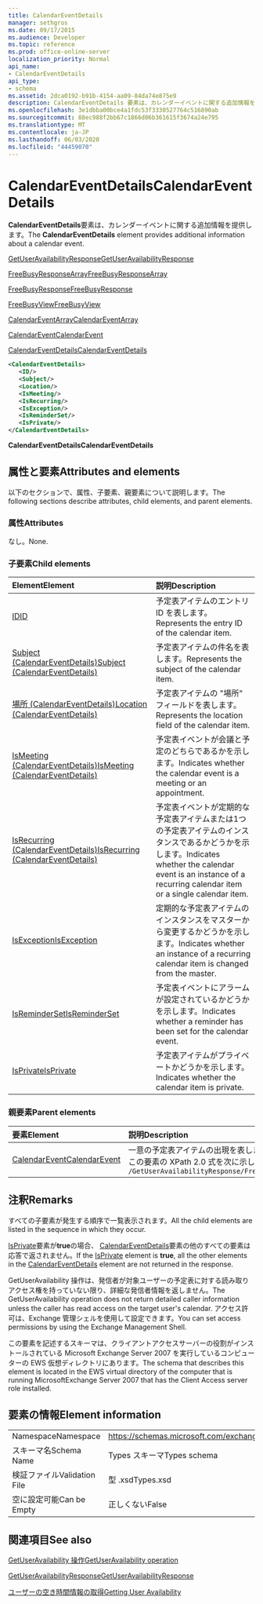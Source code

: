 ```yaml
---
title: CalendarEventDetails
manager: sethgros
ms.date: 09/17/2015
ms.audience: Developer
ms.topic: reference
ms.prod: office-online-server
localization_priority: Normal
api_name:
- CalendarEventDetails
api_type:
- schema
ms.assetid: 2dca0192-b91b-4154-aa09-84da74e875e9
description: CalendarEventDetails 要素は、カレンダーイベントに関する追加情報を提供します。
ms.openlocfilehash: 3e1dbba00bce4a1fdc53f3330527764c516890ab
ms.sourcegitcommit: 88ec988f2bb67c1866d06b361615f3674a24e795
ms.translationtype: MT
ms.contentlocale: ja-JP
ms.lasthandoff: 06/03/2020
ms.locfileid: "44459070"
---
```

# <a name="calendareventdetails"></a><span data-ttu-id="b52fe-103">CalendarEventDetails</span><span class="sxs-lookup"><span data-stu-id="b52fe-103">CalendarEventDetails</span></span>

<span data-ttu-id="b52fe-104">**CalendarEventDetails**要素は、カレンダーイベントに関する追加情報を提供します。</span><span class="sxs-lookup"><span data-stu-id="b52fe-104">The **CalendarEventDetails** element provides additional information about a calendar event.</span></span> 
  
[<span data-ttu-id="b52fe-105">GetUserAvailabilityResponse</span><span class="sxs-lookup"><span data-stu-id="b52fe-105">GetUserAvailabilityResponse</span></span>](getuseravailabilityresponse.md)
  
[<span data-ttu-id="b52fe-106">FreeBusyResponseArray</span><span class="sxs-lookup"><span data-stu-id="b52fe-106">FreeBusyResponseArray</span></span>](freebusyresponsearray.md)
  
[<span data-ttu-id="b52fe-107">FreeBusyResponse</span><span class="sxs-lookup"><span data-stu-id="b52fe-107">FreeBusyResponse</span></span>](freebusyresponse.md)
  
[<span data-ttu-id="b52fe-108">FreeBusyView</span><span class="sxs-lookup"><span data-stu-id="b52fe-108">FreeBusyView</span></span>](freebusyview.md)
  
[<span data-ttu-id="b52fe-109">CalendarEventArray</span><span class="sxs-lookup"><span data-stu-id="b52fe-109">CalendarEventArray</span></span>](calendareventarray.md)
  
[<span data-ttu-id="b52fe-110">CalendarEvent</span><span class="sxs-lookup"><span data-stu-id="b52fe-110">CalendarEvent</span></span>](calendarevent.md)
  
[<span data-ttu-id="b52fe-111">CalendarEventDetails</span><span class="sxs-lookup"><span data-stu-id="b52fe-111">CalendarEventDetails</span></span>](calendareventdetails.md)
  
```xml
<CalendarEventDetails>
   <ID/>
   <Subject/>
   <Location/>
   <IsMeeting/>
   <IsRecurring/>
   <IsException/>
   <IsReminderSet/>
   <IsPrivate/>
</CalendarEventDetails>
```

 <span data-ttu-id="b52fe-112">**CalendarEventDetails**</span><span class="sxs-lookup"><span data-stu-id="b52fe-112">**CalendarEventDetails**</span></span>
## <a name="attributes-and-elements"></a><span data-ttu-id="b52fe-113">属性と要素</span><span class="sxs-lookup"><span data-stu-id="b52fe-113">Attributes and elements</span></span>

<span data-ttu-id="b52fe-114">以下のセクションで、属性、子要素、親要素について説明します。</span><span class="sxs-lookup"><span data-stu-id="b52fe-114">The following sections describe attributes, child elements, and parent elements.</span></span>
  
### <a name="attributes"></a><span data-ttu-id="b52fe-115">属性</span><span class="sxs-lookup"><span data-stu-id="b52fe-115">Attributes</span></span>

<span data-ttu-id="b52fe-116">なし。</span><span class="sxs-lookup"><span data-stu-id="b52fe-116">None.</span></span>
  
### <a name="child-elements"></a><span data-ttu-id="b52fe-117">子要素</span><span class="sxs-lookup"><span data-stu-id="b52fe-117">Child elements</span></span>

|<span data-ttu-id="b52fe-118">**Element**</span><span class="sxs-lookup"><span data-stu-id="b52fe-118">**Element**</span></span>|<span data-ttu-id="b52fe-119">**説明**</span><span class="sxs-lookup"><span data-stu-id="b52fe-119">**Description**</span></span>|
|:-----|:-----|
|[<span data-ttu-id="b52fe-120">ID</span><span class="sxs-lookup"><span data-stu-id="b52fe-120">ID</span></span>](id.md) <br/> |<span data-ttu-id="b52fe-121">予定表アイテムのエントリ ID を表します。</span><span class="sxs-lookup"><span data-stu-id="b52fe-121">Represents the entry ID of the calendar item.</span></span>  <br/> |
|[<span data-ttu-id="b52fe-122">Subject (CalendarEventDetails)</span><span class="sxs-lookup"><span data-stu-id="b52fe-122">Subject (CalendarEventDetails)</span></span>](subject-calendareventdetails.md) <br/> |<span data-ttu-id="b52fe-123">予定表アイテムの件名を表します。</span><span class="sxs-lookup"><span data-stu-id="b52fe-123">Represents the subject of the calendar item.</span></span>  <br/> |
|[<span data-ttu-id="b52fe-124">場所 (CalendarEventDetails)</span><span class="sxs-lookup"><span data-stu-id="b52fe-124">Location (CalendarEventDetails)</span></span>](location-calendareventdetails.md) <br/> |<span data-ttu-id="b52fe-125">予定表アイテムの "場所" フィールドを表します。</span><span class="sxs-lookup"><span data-stu-id="b52fe-125">Represents the location field of the calendar item.</span></span>  <br/> |
|[<span data-ttu-id="b52fe-126">IsMeeting (CalendarEventDetails)</span><span class="sxs-lookup"><span data-stu-id="b52fe-126">IsMeeting (CalendarEventDetails)</span></span>](ismeeting-calendareventdetails.md) <br/> |<span data-ttu-id="b52fe-127">予定表イベントが会議と予定のどちらであるかを示します。</span><span class="sxs-lookup"><span data-stu-id="b52fe-127">Indicates whether the calendar event is a meeting or an appointment.</span></span>  <br/> |
|[<span data-ttu-id="b52fe-128">IsRecurring (CalendarEventDetails)</span><span class="sxs-lookup"><span data-stu-id="b52fe-128">IsRecurring (CalendarEventDetails)</span></span>](isrecurring-calendareventdetails.md) <br/> |<span data-ttu-id="b52fe-129">予定表イベントが定期的な予定表アイテムまたは1つの予定表アイテムのインスタンスであるかどうかを示します。</span><span class="sxs-lookup"><span data-stu-id="b52fe-129">Indicates whether the calendar event is an instance of a recurring calendar item or a single calendar item.</span></span>  <br/> |
|[<span data-ttu-id="b52fe-130">IsException</span><span class="sxs-lookup"><span data-stu-id="b52fe-130">IsException</span></span>](isexception.md) <br/> |<span data-ttu-id="b52fe-131">定期的な予定表アイテムのインスタンスをマスターから変更するかどうかを示します。</span><span class="sxs-lookup"><span data-stu-id="b52fe-131">Indicates whether an instance of a recurring calendar item is changed from the master.</span></span>  <br/> |
|[<span data-ttu-id="b52fe-132">IsReminderSet</span><span class="sxs-lookup"><span data-stu-id="b52fe-132">IsReminderSet</span></span>](isreminderset.md) <br/> |<span data-ttu-id="b52fe-133">予定表イベントにアラームが設定されているかどうかを示します。</span><span class="sxs-lookup"><span data-stu-id="b52fe-133">Indicates whether a reminder has been set for the calendar event.</span></span>  <br/> |
|[<span data-ttu-id="b52fe-134">IsPrivate</span><span class="sxs-lookup"><span data-stu-id="b52fe-134">IsPrivate</span></span>](isprivate.md) <br/> |<span data-ttu-id="b52fe-135">予定表アイテムがプライベートかどうかを示します。</span><span class="sxs-lookup"><span data-stu-id="b52fe-135">Indicates whether the calendar item is private.</span></span>  <br/> |
   
### <a name="parent-elements"></a><span data-ttu-id="b52fe-136">親要素</span><span class="sxs-lookup"><span data-stu-id="b52fe-136">Parent elements</span></span>

|<span data-ttu-id="b52fe-137">**要素**</span><span class="sxs-lookup"><span data-stu-id="b52fe-137">**Element**</span></span>|<span data-ttu-id="b52fe-138">**説明**</span><span class="sxs-lookup"><span data-stu-id="b52fe-138">**Description**</span></span>|
|:-----|:-----|
|[<span data-ttu-id="b52fe-139">CalendarEvent</span><span class="sxs-lookup"><span data-stu-id="b52fe-139">CalendarEvent</span></span>](calendarevent.md) <br/> |<span data-ttu-id="b52fe-140">一意の予定表アイテムの出現を表します。</span><span class="sxs-lookup"><span data-stu-id="b52fe-140">Represents a unique calendar item occurrence.</span></span>  <br/> <span data-ttu-id="b52fe-141">この要素の XPath 2.0 式を次に示します。</span><span class="sxs-lookup"><span data-stu-id="b52fe-141">The following is the XPath 2.0 expression to this element:</span></span>  <br/>  `/GetUserAvailabilityResponse/FreeBusyResponseArray/FreeBusyResponse/FreeBusyView/CalendarEventArray/CalendarEvent[i]` <br/> |
   
## <a name="remarks"></a><span data-ttu-id="b52fe-142">注釈</span><span class="sxs-lookup"><span data-stu-id="b52fe-142">Remarks</span></span>

<span data-ttu-id="b52fe-143">すべての子要素が発生する順序で一覧表示されます。</span><span class="sxs-lookup"><span data-stu-id="b52fe-143">All the child elements are listed in the sequence in which they occur.</span></span> 
  
<span data-ttu-id="b52fe-144">[IsPrivate](isprivate.md)要素が**true**の場合、 [CalendarEventDetails](calendareventdetails.md)要素の他のすべての要素は応答で返されません。</span><span class="sxs-lookup"><span data-stu-id="b52fe-144">If the [IsPrivate](isprivate.md) element is **true**, all the other elements in the [CalendarEventDetails](calendareventdetails.md) element are not returned in the response.</span></span> 
  
<span data-ttu-id="b52fe-145">GetUserAvailability 操作は、発信者が対象ユーザーの予定表に対する読み取りアクセス権を持っていない限り、詳細な発信者情報を返しません。</span><span class="sxs-lookup"><span data-stu-id="b52fe-145">The GetUserAvailability operation does not return detailed caller information unless the caller has read access on the target user's calendar.</span></span> <span data-ttu-id="b52fe-146">アクセス許可は、Exchange 管理シェルを使用して設定できます。</span><span class="sxs-lookup"><span data-stu-id="b52fe-146">You can set access permissions by using the Exchange Management Shell.</span></span>
  
<span data-ttu-id="b52fe-147">この要素を記述するスキーマは、クライアントアクセスサーバーの役割がインストールされている Microsoft Exchange Server 2007 を実行しているコンピューターの EWS 仮想ディレクトリにあります。</span><span class="sxs-lookup"><span data-stu-id="b52fe-147">The schema that describes this element is located in the EWS virtual directory of the computer that is running MicrosoftExchange Server 2007 that has the Client Access server role installed.</span></span>
  
## <a name="element-information"></a><span data-ttu-id="b52fe-148">要素の情報</span><span class="sxs-lookup"><span data-stu-id="b52fe-148">Element information</span></span>

|||
|:-----|:-----|
|<span data-ttu-id="b52fe-149">Namespace</span><span class="sxs-lookup"><span data-stu-id="b52fe-149">Namespace</span></span>  <br/> |https://schemas.microsoft.com/exchange/services/2006/types  <br/> |
|<span data-ttu-id="b52fe-150">スキーマ名</span><span class="sxs-lookup"><span data-stu-id="b52fe-150">Schema Name</span></span>  <br/> |<span data-ttu-id="b52fe-151">Types スキーマ</span><span class="sxs-lookup"><span data-stu-id="b52fe-151">Types schema</span></span>  <br/> |
|<span data-ttu-id="b52fe-152">検証ファイル</span><span class="sxs-lookup"><span data-stu-id="b52fe-152">Validation File</span></span>  <br/> |<span data-ttu-id="b52fe-153">型 .xsd</span><span class="sxs-lookup"><span data-stu-id="b52fe-153">Types.xsd</span></span>  <br/> |
|<span data-ttu-id="b52fe-154">空に設定可能</span><span class="sxs-lookup"><span data-stu-id="b52fe-154">Can be Empty</span></span>  <br/> |<span data-ttu-id="b52fe-155">正しくない</span><span class="sxs-lookup"><span data-stu-id="b52fe-155">False</span></span>  <br/> |
   
## <a name="see-also"></a><span data-ttu-id="b52fe-156">関連項目</span><span class="sxs-lookup"><span data-stu-id="b52fe-156">See also</span></span>



[<span data-ttu-id="b52fe-157">GetUserAvailability 操作</span><span class="sxs-lookup"><span data-stu-id="b52fe-157">GetUserAvailability operation</span></span>](getuseravailability-operation.md)
  
[<span data-ttu-id="b52fe-158">GetUserAvailabilityResponse</span><span class="sxs-lookup"><span data-stu-id="b52fe-158">GetUserAvailabilityResponse</span></span>](getuseravailabilityresponse.md)


[<span data-ttu-id="b52fe-159">ユーザーの空き時間情報の取得</span><span class="sxs-lookup"><span data-stu-id="b52fe-159">Getting User Availability</span></span>](https://msdn.microsoft.com/library/d4133fcb-9b0f-4e6b-aadf-a389da83516a%28Office.15%29.aspx)

